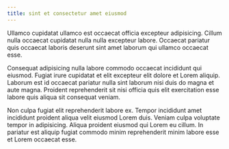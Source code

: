 ```yaml
---
title: sint et consectetur amet eiusmod
---
```


Ullamco cupidatat ullamco est occaecat officia excepteur adipisicing. Cillum nulla occaecat cupidatat nulla nulla excepteur labore. Occaecat pariatur quis occaecat laboris deserunt sint amet laborum qui ullamco occaecat esse.

Consequat adipisicing nulla labore commodo occaecat incididunt qui eiusmod. Fugiat irure cupidatat et elit excepteur elit dolore et Lorem aliquip. Laborum est id occaecat pariatur nulla sint laborum nisi duis do magna et aute magna. Proident reprehenderit sit nisi officia quis elit exercitation esse labore quis aliqua sit consequat veniam.

Non culpa fugiat elit reprehenderit labore ex. Tempor incididunt amet incididunt proident aliqua velit eiusmod Lorem duis. Veniam culpa voluptate tempor in adipisicing. Aliqua proident eiusmod qui Lorem eu cillum. In pariatur est aliquip fugiat commodo minim reprehenderit minim labore esse et Lorem occaecat esse.